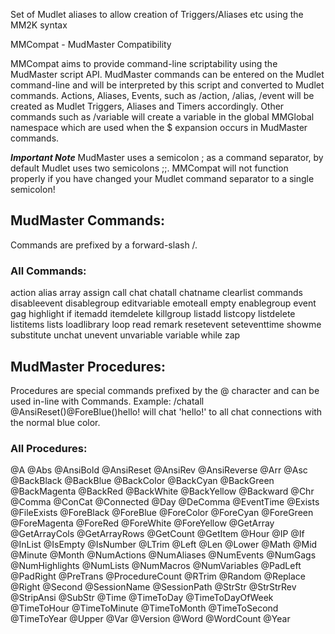Set of Mudlet aliases to allow creation of Triggers/Aliases etc using the MM2K syntax


MMCompat - MudMaster Compatibility

  MMCompat aims to provide command-line scriptability using the MudMaster script
  API. MudMaster commands can be entered on the Mudlet command-line and will be
  interpreted by this script and converted to Mudlet commands. Actions, Aliases,
  Events, such as /action, /alias, /event will be created as Mudlet Triggers,
  Aliases and Timers accordingly. Other commands such as /variable will create
  a variable in the global MMGlobal namespace which are used when the $ expansion
  occurs in MudMaster commands.

  ***Important Note***
  MudMaster uses a semicolon ; as a command separator, by default Mudlet uses two
  semicolons ;;. MMCompat will not function properly if you have changed your
  Mudlet command separator to a single semicolon!

## MudMaster Commands:

  Commands are prefixed by a forward-slash /.

  ### All Commands:
 action alias array assign call chat chatall chatname clearlist commands disableevent disablegroup editvariable emoteall empty enablegroup event gag highlight if itemadd itemdelete killgroup listadd listcopy listdelete listitems lists loadlibrary loop read remark resetevent seteventtime showme substitute unchat unevent unvariable variable
 while zap

## MudMaster Procedures:

  Procedures are special commands prefixed by the @ character and can be used
  in-line with Commands. Example: /chatall @AnsiReset()@ForeBlue()hello!
  will chat 'hello!' to all chat connections with the normal blue color.

  ### All Procedures:
 @A @Abs @AnsiBold @AnsiReset @AnsiRev @AnsiReverse @Arr @Asc @BackBlack @BackBlue @BackColor @BackCyan @BackGreen @BackMagenta @BackRed @BackWhite @BackYellow @Backward @Chr @Comma @ConCat @Connected @Day @DeComma @EventTime @Exists @FileExists @ForeBlack @ForeBlue @ForeColor @ForeCyan @ForeGreen @ForeMagenta @ForeRed @ForeWhite @ForeYellow @GetArray @GetArrayCols @GetArrayRows @GetCount @GetItem @Hour @IP @If @InList @IsEmpty @IsNumber @LTrim @Left @Len @Lower @Math @Mid @Minute @Month @NumActions @NumAliases @NumEvents @NumGags @NumHighlights @NumLists @NumMacros @NumVariables @PadLeft @PadRight @PreTrans @ProcedureCount @RTrim @Random @Replace @Right @Second @SessionName @SessionPath @StrStr @StrStrRev @StripAnsi @SubStr @Time @TimeToDay @TimeToDayOfWeek @TimeToHour @TimeToMinute @TimeToMonth @TimeToSecond @TimeToYear @Upper @Var @Version @Word @WordCount @Year
